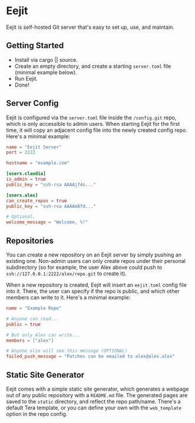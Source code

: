 # Eejit

Eejit is self-hosted Git server that's easy to set up, use, and maintain.

## Getting Started

- Install via cargo || source.
- Create an empty directory, and create a starting `server.toml` file (minimal example below).
- Run Eejit.
- Done!

## Server Config

Eejit is configured via the `server.toml` file inside the `/config.git` repo, which is only accessible to admin users.
When starting Eejit for the first time, it will copy an adjacent config file into the newly created config repo.
Here's a minimal example:

```toml
name = "Eejit Server"
port = 2222

hostname = "example.com"

[users.claudia]
is_admin = true
public_key = "ssh-rsa AAAAj74s..."

[users.alex]
can_create_repos = true
public_key = "ssh-rsa AAAAm8fd..."

# Optional.
welcome_message = "Welcome, %!"
```

## Repositories

You can create a new repository on an Eejit server by simply pushing an existing one. Non-admin users can only create
repos under their personal subdirectory (so for example, the user Alex above could push to `ssh://127.0.0.1:2222/alex/repo.git`
to create it).

When a new repository is created, Eejit will insert an `eejit.toml` config file into it. There, the user can specify if the repo
is public, and which other members can write to it. Here's a minimal example:

```toml
name = "Example Repo"

# Anyone can read...
public = true

# But only Alex can write...
members = ["alex"]

# Anyone else will see this message (OPTIONAL)
failed_push_message = "Patches can be emailed to alex@alex.alex"
```

## Static Site Generator

Eejit comes with a simple static site generator, which generates a webpage out of any public repository with a `README.md` file.
The generated pages are saved to the `static` directory, and reflect the repo path/name. There's a default Tera template, or
you can define your own with the `web_template` option in the repo config.